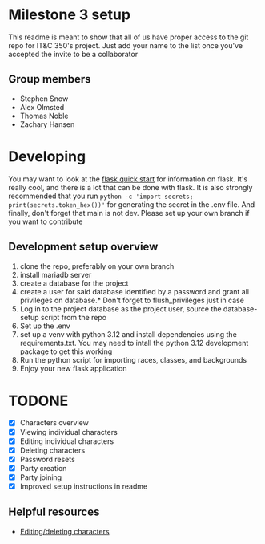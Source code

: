 # Milestone 3 setup
This readme is meant to show that all of us have proper access to the git repo for IT&C 350's project. Just add your name to the list once you've accepted the invite to be a collaborator

## Group members
- Stephen Snow
- Alex Olmsted
- Thomas Noble
- Zachary Hansen

# Developing
You may want to look at the [flask quick start](https://flask.palletsprojects.com/en/2.3.x/quickstart) for information on flask. It's really cool, and there is a lot that can be done with flask. It is also strongly recommended that you run `python -c 'import secrets; print(secrets.token_hex())'` for generating the secret in the .env file. And finally, don't forget that main is not dev. Please set up your own branch if you want to contribute

## Development setup overview
1. clone the repo, preferably on your own branch
2. install mariadb server
3. create a database for the project
4. create a user for said database identified by a password and grant all privileges on database.* Don't forget to flush_privileges just in case
5. Log in to the project database as the project user, source the database-setup script from the repo
6. Set up the .env
7. set up a venv with python 3.12 and install dependencies using the requirements.txt. You may need to intall the python 3.12 development package to get this working
8. Run the python script for importing races, classes, and backgrounds
9. Enjoy your new flask application

# TODONE

- [X] Characters overview
- [X] Viewing individual characters
- [X] Editing individual characters
- [X] Deleting characters
- [X] Password resets
- [X] Party creation
- [X] Party joining
- [X] Improved setup instructions in readme

## Helpful resources
- [Editing/deleting characters](https://flask.palletsprojects.com/en/2.3.x/quickstart/#variable-rules)